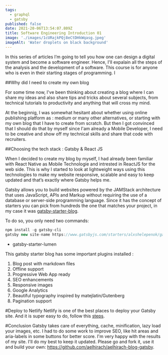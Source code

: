 ```yaml
---
tags:
  - graphql
  - gatsby
published: false
date: 2021-20-06T13:54:07.809Z
title: Software Engineering Introduction 01
image: './images/1cURajkPQj8eCtDHkWqasg.jpeg'
imageAlt: 'Water droplets on black background'
---
```



In this series of articles I’m going to tell you how one can design a digital system and become a software engineer. Hence, I'll expalain all the steps of the analysis and the development of a software. This course is for anyone who is even in their starting stages of programming. I


##Why did I need to create my own blog

For some time now, I've been thinking about creating a blog where I can share my ideas and also share tips and tricks about several subjects, from technical tutorials to productivity and anything that will cross my mind.

At the beginnig, I was somewhat hesitant about whether using online publishing platform as : medium or many other  alternatives, or starting with my own blog that I have to create from scratch. But then I got convinced that I should do that by myself since I'am already a Mobile Developer, I need to be creative and show off my technical skills and share that code with recruiters. 


##Choosing the tech stack : Gatsby & React JS

When I decided to create my blog by myself, I had already been familiar with React Native as Mobile Technologie and intrested in ReactJS for the web side. This is why I started to look at lightweight ways using this technologies to make my website responsive, scalable and easy to keep updated and that’s exactly where Gatsby helps me.

Gatsby allows you to build websites powered by the JAMStack architecture that uses JavaScript, APIs and Markup without requiring the use of a database or server-side programming language. Since it has the concept of starters you can pick from hundreds the one that matches your project, in my case it was [gatsby-starter-blog](https://www.gatsbyjs.com/starters/alxshelepenok/gatsby-starter-lumen/).

To do so, you only need two commands:

``` jsx
npm install -g gatsby-cli
gatsby new site-name https://www.gatsbyjs.com/starters/alxshelepenok/gatsby-starter-lumen/
```


* gatsby-starter-lumen

This gatsby starter blog has some important plugins installed :

1. Blog post with markdown files
2. Offline support
3. Progressive Web App ready
4. SEO enhancements
5. Responsive images
6. Google Analytics
7. Beautiful typography inspired by matejlatin/Gutenberg
8. Pagination support





#Deploy to Netlify
Netlify is one of the best places to deploy your Gatsby site. And it is super easy to do, follow this
[steps](https://www.gatsbyjs.com/docs/how-to/previews-deploys-hosting/deploying-to-netlify/).


#Conclusion
Gatsby takes care of everything, cache, minification, lazy load your images, etc. I had to do some work to improve SEO, like hit areas and aria-labels in some buttons for better score. I'm very happy with the results of my site. I'll do my best to keep it updated. Please go and fork it, use it and build your own: https://github.com/aelhirach/aelhirach-blog-gatsby.

